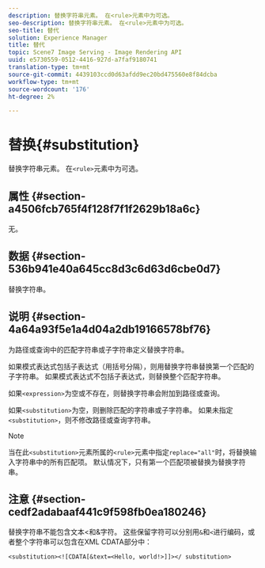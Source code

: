 ```yaml
---
description: 替换字符串元素。 在<rule>元素中为可选。
seo-description: 替换字符串元素。 在<rule>元素中为可选。
seo-title: 替代
solution: Experience Manager
title: 替代
topic: Scene7 Image Serving - Image Rendering API
uuid: e5730559-0512-4416-927d-a7faf9180741
translation-type: tm+mt
source-git-commit: 4439103ccd0d63afdd9ec20bd475560e8f84dcba
workflow-type: tm+mt
source-wordcount: '176'
ht-degree: 2%

---
```



# 替换{#substitution}

替换字符串元素。 在`<rule>`元素中为可选。

## 属性 {#section-a4506fcb765f4f128f7f1f2629b18a6c}

无。

## 数据 {#section-536b941e40a645cc8d3c6d63d6cbe0d7}

替换字符串。

## 说明 {#section-4a64a93f5e1a4d04a2db19166578bf76}

为路径或查询中的匹配字符串或子字符串定义替换字符串。

如果模式表达式包括子表达式（用括号分隔），则用替换字符串替换第一个匹配的子字符串。 如果模式表达式不包括子表达式，则替换整个匹配字符串。

如果`<expression>`为空或不存在，则替换字符串会附加到路径或查询。

如果`<substitution>`为空，则删除匹配的字符串或子字符串。 如果未指定`<substitution>`，则不修改路径或查询字符串。

>[!NOTE]
>
>当在此`<substitution>`元素所属的`<rule>`元素中指定`replace="all"`时，将替换输入字符串中的所有匹配项。 默认情况下，只有第一个匹配项被替换为替换字符串。

## 注意 {#section-cedf2adabaaf441c9f598fb0ea180246}

替换字符串不能包含文本&lt;和&amp;字符。 这些保留字符可以分别用`&`和`<`进行编码，或者整个字符串可以包含在XML CDATA部分中：

`<substitution><![CDATA[&text=<Hello, world!>]]></ substitution>`

